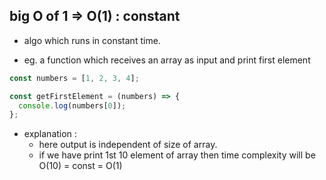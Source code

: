 ## big O of 1 => O(1) : constant

- algo which runs in constant time.

- eg. a function which receives an array as input and print first element

```js
const numbers = [1, 2, 3, 4];

const getFirstElement = (numbers) => {
  console.log(numbers[0]);
};
```

- explanation :
  - here output is independent of size of array.
  - if we have print 1st 10 element of array then time complexity will be O(10) = const = O(1)
